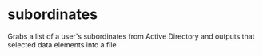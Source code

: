 # subordinates
Grabs a list of a user's subordinates from Active Directory and outputs that selected data elements into a file
